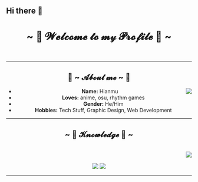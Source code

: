 ## Hi there 👋
<body>
  <center>
    <h1 align="center">~ 💖 𝓦𝓮𝓵𝓬𝓸𝓶𝓮 𝓽𝓸 𝓶𝓎 𝓟𝓻𝓸𝓯𝓲𝓵𝓮 💖 ~</h1>
    <br>
    
  <div>
    <hr>
      <h2 align="center"> 🦊 ~ 𝓐𝓫𝓸𝓾𝓽 𝓶𝓮 ~ 🦊 </h2>
      <div align="center">
        <img src="https://64.media.tumblr.com/e1f1c97123ae217eb731500e502e0083/tumblr_n9dxcikmIU1qc9zfzo7_r1_250.gif" align="right">
        <ul>
          <li><b>Name:</b> Hianmu</li>
          <li><b>Loves:</b> anime, osu, rhythm games</li>
          <li><b>Gender:</b> He/Him</li>
          <li><b>Hobbies:</b> Tech Stuff, Graphic Design, Web Development</li>
        </ul>
      </div>
    </div>
    
   <div>
     <hr> 
     <h2 align="center">~ 📇 𝓚𝓷𝓸𝔀𝓵𝓮𝓭𝓰𝓮 📇 ~</h2>
      <br>
      <div align="center">
        <img src="https://i.pinimg.com/originals/8d/4b/77/8d4b77c44b7a68c0fd609411e2c0ec3c.gif" align="right">
      </div>
      <br>
      <p align="center">
        <img src="https://img.shields.io/badge/html5%20-%23E34F26.svg?&style=for-the-badge&logo=html5&logoColor=white"/> 
        <img src="https://img.shields.io/badge/css3%20-%231572B6.svg?&style=for-the-badge&logo=css3&logoColor=white"/>
      </p>
    </div>
  
  <hr>
  </center>
</body>

<!--
**Hinamu18/Hinamu18** is a ✨ _special_ ✨ repository because its `README.md` (this file) appears on your GitHub profile.

Here are some ideas to get you started:

- 🔭 I’m currently working on ...
- 🌱 I’m currently learning ...
- 👯 I’m looking to collaborate on ...
- 🤔 I’m looking for help with ...
- 💬 Ask me about ...
- 📫 How to reach me: ...
- 😄 Pronouns: ...
- ⚡ Fun fact: ...
-->
